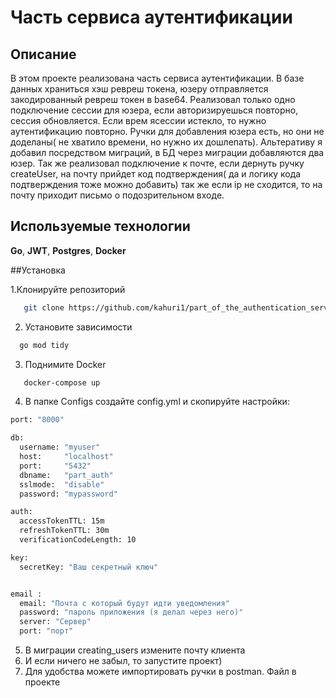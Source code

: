 # Часть сервиса аутентификации

## Описание

В этом проекте реализована часть сервиса аутентификации. В базе данных храниться хэш ревреш токена, юзеру отправляется закодированный ревреш токен в base64. Реализовал только одно подключение сессии для юзера, если авторизируешься повторно, сессия обновляется. Если врем ясессии истекло, то нужно аутентификацию повторно. Ручки для добавления юзера есть, но они не доделаны( не хватило времени, но нужно их дошлепать). Альтеративу я добавил посредством миграций, в БД через миграции добавляются два юзер. Так же реализовал подключение к почте, если дернуть ручку createUser, на почту прийдет код подтверждения( да и логику кода подтверждения тоже можно добавить) так же если ip не сходится, то на почту приходит письмо о подозрительном входе. 

## Используемые технологии
**Go**, **JWT**, **Postgres**, **Docker**




##Установка

1.Клонируйте репозиторий
```bash
   git clone https://github.com/kahuri1/part_of_the_authentication_service.git
```
2. Установите зависимости
```bash
  go mod tidy
```
3. Поднимите Docker
```bash
   docker-compose up
```
4. В папке Configs создайте config.yml и скопируйте настройки:
```bash
port: "8000"

db:
  username: "myuser"
  host:     "localhost"
  port:     "5432"
  dbname:   "part_auth"
  sslmode:  "disable"
  password: "mypassword"

auth:
  accessTokenTTL: 15m
  refreshTokenTTL: 30m
  verificationCodeLength: 10

key:
  secretKey: "Ваш секретный ключ"


email :
  email: "Почта с который будут идти уведомления"
  password: "пароль приложения (я делал через него)"
  server: "Сервер"
  port: "порт"
```
5. В миграции creating_users измените почту клиента
5. И если ничего не забыл, то запустите проект)
6. Для удобства можете импортировать ручки в postman. Файл в проекте
